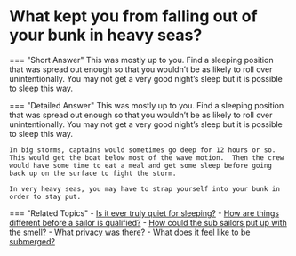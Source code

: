 # What kept you from falling out of your bunk in heavy seas?


=== "Short Answer"
    This was mostly up to you. Find a sleeping position that was spread out enough so that you wouldn’t be as likely to roll over unintentionally. You may not get a very good night’s sleep but it is possible to sleep this way.

=== "Detailed Answer"
    This was mostly up to you.  Find a sleeping position that was spread out enough so that you wouldn’t be as likely to roll over unintentionally.  You may not get a very good night’s sleep but it is possible to sleep this way.

    In big storms, captains would sometimes go deep for 12 hours or so.  This would get the boat below most of the wave motion.  Then the crew would have some time to eat a meal and get some sleep before going back up on the surface to fight the storm.

    In very heavy seas, you may have to strap yourself into your bunk in order to stay put.

=== "Related Topics"
    - [Is it ever truly quiet for sleeping?](./is-it-ever-truly-quiet-for-sleeping.md)
    - [How are things different before a sailor is qualified?](./how-are-things-different-before-a-sailor-is-qualified.md)
    - [How could the sub sailors put up with the smell?](./how-could-the-sub-sailors-put-up-with-the-smell.md)
    - [What privacy was there?](./what-privacy-was-there.md)
    - [What does it feel like to be submerged?](./what-does-it-feel-like-to-be-submerged.md)
